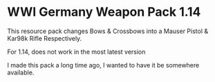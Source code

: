 # WWI Germany Weapon Pack 1.14

This resource pack changes Bows & Crossbows into a Mauser Pistol & Kar98k Rifle Respectively.

For 1.14, does not work in the most latest version

I made this pack a long time ago, I wanted to have it be somewhere available.
